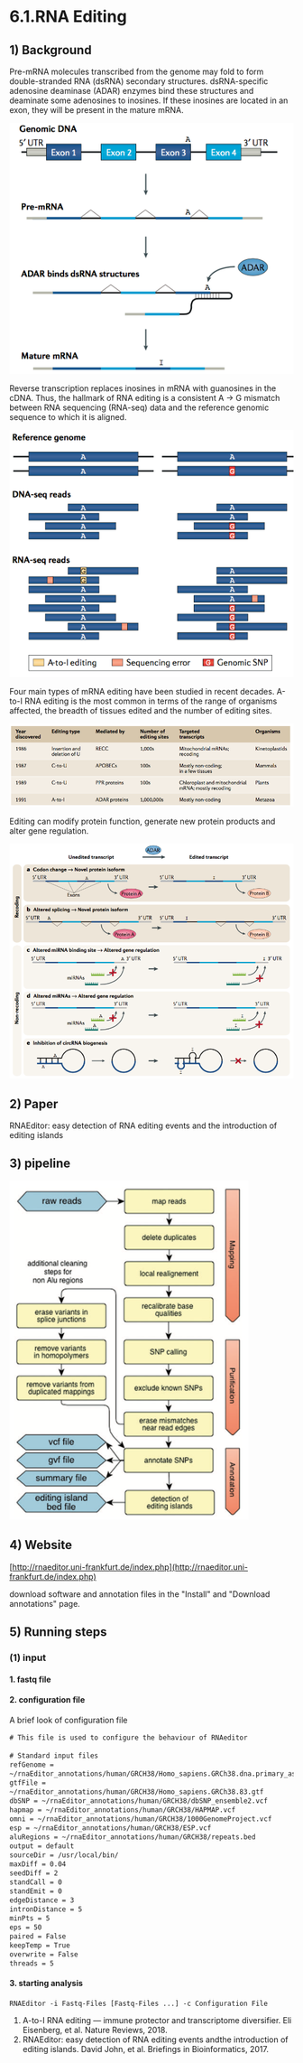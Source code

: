 # 6.1.RNA Editing

## 1\) Background

Pre-mRNA molecules transcribed from the genome may fold to form double-stranded RNA \(dsRNA\) secondary structures. dsRNA-specific adenosine deaminase \(ADAR\) enzymes bind these structures and deaminate some adenosines to inosines. If these inosines are located in an exon, they will be present in the mature mRNA.

![](../../.gitbook/assets/rna_editing.f1.png)

Reverse transcription replaces inosines in mRNA with guanosines in the cDNA. Thus, the hallmark of RNA editing is a consistent A → G mismatch between RNA sequencing \(RNA-seq\) data and the reference genomic sequence to which it is aligned.

![](../../.gitbook/assets/rna_editing.f2.png)

Four main types of mRNA editing have been studied in recent decades. A-to-I RNA editing is the most common in terms of the range of organisms affected, the breadth of tissues edited and the number of editing sites.

![](../../.gitbook/assets/rna_editing.f3.png)

Editing can modify protein function, generate new protein products and alter gene regulation.

![](../../.gitbook/assets/rna_editing.f4.png)

## 2\) Paper

RNAEditor: easy detection of RNA editing events and the introduction of editing islands

## 3\) pipeline

![](../../.gitbook/assets/rna_editing.f5.png)

## 4\) Website

[http://rnaeditor.uni-frankfurt.de/index.php](http://rnaeditor.uni-frankfurt.de/index.php)

download software and annotation files in the "Install" and "Download annotations" page.

## 5\) Running steps

### \(1\) input
#### 1. fastq file
#### 2. configuration file
A brief look of configuration file
```
# This file is used to configure the behaviour of RNAeditor

# Standard input files
refGenome = ~/rnaEditor_annotations/human/GRCH38/Homo_sapiens.GRCh38.dna.primary_assembly.fa
gtfFile = ~/rnaEditor_annotations/human/GRCH38/Homo_sapiens.GRCh38.83.gtf
dbSNP = ~/rnaEditor_annotations/human/GRCH38/dbSNP_ensemble2.vcf
hapmap = ~/rnaEditor_annotations/human/GRCH38/HAPMAP.vcf
omni = ~/rnaEditor_annotations/human/GRCH38/1000GenomeProject.vcf
esp = ~/rnaEditor_annotations/human/GRCH38/ESP.vcf
aluRegions = ~/rnaEditor_annotations/human/GRCH38/repeats.bed
output = default
sourceDir = /usr/local/bin/
maxDiff = 0.04
seedDiff = 2
standCall = 0
standEmit = 0
edgeDistance = 3
intronDistance = 5
minPts = 5
eps = 50
paired = False
keepTemp = True
overwrite = False
threads = 5
```
#### 3. starting analysis
```text
RNAEditor -i Fastq-Files [Fastq-Files ...] -c Configuration File
```



1. A-to-I RNA editing — immune protector and transcriptome diversifier. Eli Eisenberg, et al. Nature Reviews, 2018.
2. RNAEditor: easy detection of RNA editing events andthe introduction of editing islands. David John, et al. Briefings in Bioinformatics, 2017.

